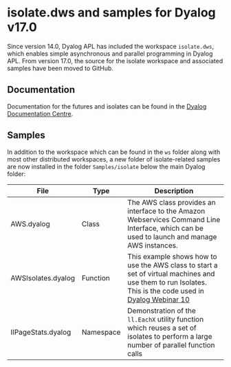 # isolate.dws and samples for Dyalog v17.0

Since version 14.0, Dyalog APL has included the workspace `isolate.dws`, which enables simple asynchronous and parallel programming in Dyalog APL. From version 17.0, the source for the isolate workspace and associated samples have been moved to GitHub.

## Documentation

Documentation for the futures and isolates can be found in the [Dyalog Documentation Centre](http://docs.dyalog.com/16.0/Parallel%20Language%20Features.pdf).

## Samples

In addition to the workspace which can be found in the `ws` folder along with most other distributed workspaces, a new folder of isolate-related samples are now installed in the folder `Samples/isolate` below the main Dyalog folder:

|File|Type|Description|
|----|----|-----------|
|AWS.dyalog|Class|The AWS class provides an interface to the Amazon Webservices Command Line Interface, which can be used to launch and manage AWS instances.|
|AWSIsolates.dyalog|Function|This example shows how to use the AWS class to start a set of virtual machines and use them to run Isolates. This is the code used in [Dyalog Webinar 10](https://dyalog.tv/Webinar/?v=bpP99KEfUxI)|
|IIPageStats.dyalog|Namespace|Demonstration of the `ll.EachX` utility function which reuses a set of isolates to perform a large number of parallel function calls|


